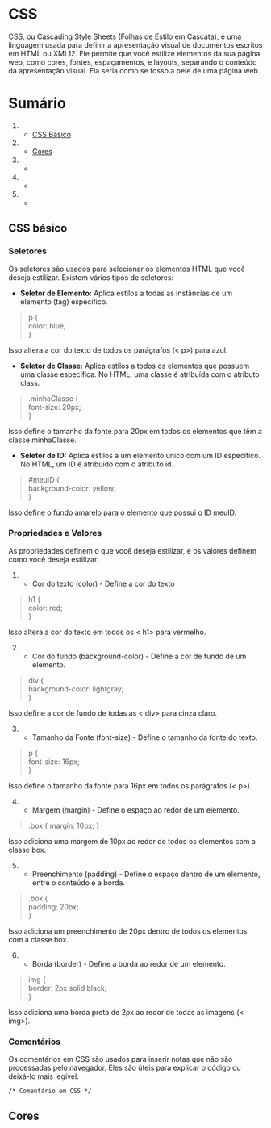 # CSS 

CSS, ou Cascading Style Sheets (Folhas de Estilo em Cascata), é uma linguagem usada para definir a apresentação visual de documentos escritos em HTML ou XML12. Ele permite que você estilize elementos da sua página web, como cores, fontes, espaçamentos, e layouts, separando o conteúdo da apresentação visual. Ela seria como se fosso a pele de uma página web.

# Sumário 

1. - [CSS Básico](#css-básico)
2. - [Cores](#cores)
3. - [](#)
4. - [](#)
5. - [](#) 


## CSS básico

### Seletores

Os seletores são usados para selecionar os elementos HTML que você deseja estilizar. Existem vários tipos de seletores:

- **Seletor de Elemento:** Aplica estilos a todas as instâncias de um elemento (tag) específico. 

>p {<br>
>    color: blue;<br>
>}

Isso altera a cor do texto de todos os parágrafos (< p>) para azul.

- **Seletor de Classe:** Aplica estilos a todos os elementos que possuem uma classe específica. No HTML, uma classe é atribuída com o atributo class.

> .minhaClasse { <br>
>     font-size: 20px; <br>
> }

Isso define o tamanho da fonte para 20px em todos os elementos que têm a classe minhaClasse.

- **Seletor de ID:** Aplica estilos a um elemento único com um ID específico. No HTML, um ID é atribuído com o atributo id.

>#meuID {<br>
>    background-color: yellow;<br>
>}

Isso define o fundo amarelo para o elemento que possui o ID meuID.

### Propriedades e Valores

As propriedades definem o que você deseja estilizar, e os valores definem como você deseja estilizar.

1. - Cor do texto (color) - Define a cor do texto

>h1 {<br>
>    color: red;<br>
>}

Isso altera a cor do texto em todos os < h1> para vermelho.

2. - Cor do fundo (background-color) - Define a cor de fundo de um elemento.

>div {<br>
>    background-color: lightgray;<br>
>}

Isso define a cor de fundo de todas as < div> para cinza claro.

3. - Tamanho da Fonte (font-size) - Define o tamanho da fonte do texto.

>p {<br>
>    font-size: 16px;<br>
>}

Isso define o tamanho da fonte para 16px em todos os parágrafos (< p>).


4. - Margem (margin) - Define o espaço ao redor de um elemento.

>.box {
>    margin: 10px;
>}

Isso adiciona uma margem de 10px ao redor de todos os elementos com a classe box.

5. - Preenchimento (padding) - Define o espaço dentro de um elemento, entre o conteúdo e a borda.

>.box {<br>
>    padding: 20px;<br>
>}

Isso adiciona um preenchimento de 20px dentro de todos os elementos com a classe box.

6. - Borda (border) - Define a borda ao redor de um elemento.

>img {<br>
>    border: 2px solid black;<br>
>}

Isso adiciona uma borda preta de 2px ao redor de todas as imagens (< img>).

### Comentários

Os comentários em CSS são usados para inserir notas que não são processadas pelo navegador. Eles são úteis para explicar o código ou deixá-lo mais legível.

<code>/* Comentário em CSS */</code>







## Cores